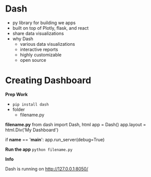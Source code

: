 # Dash
- py library for building we apps
- built on top of Plotly, flask, and react
- share data visualizations
- why Dash
    - various data visualizations
    - interactive reports
    - highly customizable
    - open source

# Creating Dashboard
**Prep Work**
- `pip install dash`
- folder
    - filename.py

**filename.py**
from dash import Dash, html
app = Dash()
app.layout = html.Div('My Dashboard')

if __name__ == '__main__':
    app.run_server(debug=True)

**Run the app**
`python filename.py`

**Info**

Dash is running on http://127.0.0.1:8050/
